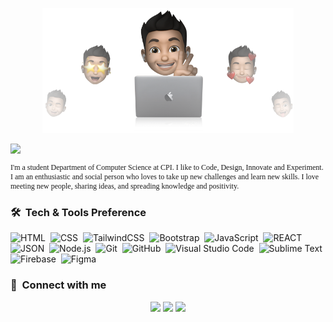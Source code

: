 <p align="center"><img src="https://raw.githubusercontent.com/KevinPatel04/KevinPatel04/master/cover-thompson.png" height="200px!important"></p>

<img src="https://readme-typing-svg.herokuapp.com?font=Architects+Daughter&color=22EBF7&size=25&center=false&lines=Hey!+its+Ador;frontend+Engineer;React+developer.;Tech+Enthusiast.;Active+Open+Source+Contributor."/>

<p align="left" width="150px" style="font-family:'Montserrat';font-size:12px;"> 
I'm a student Department of Computer Science at CPI. I like to Code, Design, Innovate and Experiment. I am an enthusiastic and social person who loves to take up new challenges and learn new skills. I love meeting new people, sharing ideas, and spreading knowledge and positivity.
</p>

### 🛠 &nbsp;Tech & Tools Preference

![HTML](https://img.shields.io/badge/-HTML-05122A?style=flat&logo=HTML5)&nbsp;
![CSS](https://img.shields.io/badge/-CSS-05122A?style=flat&logo=CSS3&logoColor=1572B6)&nbsp;
![TailwindCSS](https://img.shields.io/badge/-tailwindcss-05122A?style=flat&logo=taiwlwindcss&logoColor=38BDF8)&nbsp;
![Bootstrap](https://img.shields.io/badge/-Bootstrap-05122A?style=flat&logo=bootstrap&logoColor=563D7C)&nbsp;
![JavaScript](https://img.shields.io/badge/-JavaScript-05122A?style=flat&logo=javascript)&nbsp;
![REACT](https://img.shields.io/badge/-ReactJs-05122A?style=flat&logo=react)&nbsp;
![JSON](https://img.shields.io/badge/-JSON-05122A?style=flat&logo=json&logoColor=000000)&nbsp;
![Node.js](https://img.shields.io/badge/-Node.js-05122A?style=flat&logo=node.js&logoColor=339933)&nbsp;
![Git](https://img.shields.io/badge/-Git-05122A?style=flat&logo=git)&nbsp;
![GitHub](https://img.shields.io/badge/-GitHub-05122A?style=flat&logo=github)&nbsp;
![Visual Studio Code](https://img.shields.io/badge/-Visual%20Studio%20Code-05122A?style=flat&logo=visual-studio-code&logoColor=007ACC)&nbsp;
![Sublime Text](https://img.shields.io/badge/-Sublime%20Text-05122A?style=flat&logo=sublime-text&logoColor=FF9800)&nbsp;
![Firebase](https://img.shields.io/badge/-Firebase-05122A?style=flat&logo=firebase&logoColor=FFCA28)&nbsp;
![Figma](https://img.shields.io/badge/-figma-05122A?style=flat&logo=Figma&logoColor=0AC97F)


### :link: &nbsp;Connect with me

<p align="center">
<a href="https://www.linkedin.com/in/jamaan-ador-880b6b211/)"><img src="https://img.shields.io/badge/-jamaanador-05122A?style=for-the-badge&logo=Linkedin&logoColor=white"/></a>
<a href="https://www.instagram.com/_atifadii_"><img src="https://img.shields.io/badge/-jamaanador-05122A?style=for-the-badge&logo=Instagram&logoColor=white"/></a>
<a href="https://twitter.com/adorzamaan"><img src="https://img.shields.io/badge/-jamaanador-05122A?style=for-the-badge&logo=twitter&logoColor=0AC97F"/></a>
</p>
